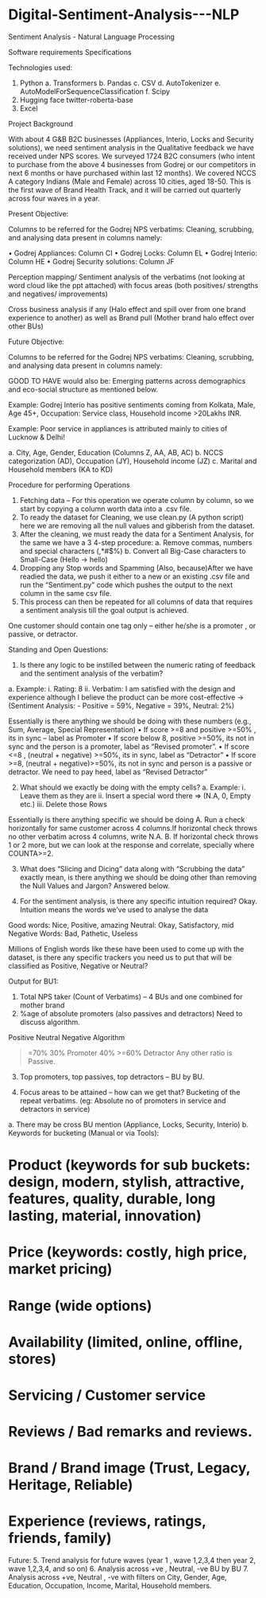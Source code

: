 # Digital-Sentiment-Analysis---NLP

Sentiment Analysis - Natural Language Processing

Software requirements Specifications

Technologies used:

1.	Python
a.	Transformers
b.	Pandas
c.	CSV
d.	AutoTokenizer
e.	AutoModelForSequenceClassification
f.	Scipy
2.	Hugging face twitter-roberta-base
3.	Excel


Project Background

With about 4 G&B B2C businesses (Appliances, Interio, Locks and Security solutions), we need sentiment analysis in the Qualitative feedback we have received under NPS scores.
We surveyed 1724 B2C consumers (who intent to purchase from the above 4 businesses from Godrej or our competitors in next 6 months or have purchased within last 12 months).
We covered NCCS A category Indians (Male and Female) across 10 cities, aged 18-50.
This is the first wave of Brand Health Track, and it will be carried out quarterly across four waves in a year.


Present Objective: 

Columns to be referred for the Godrej NPS verbatims: Cleaning, scrubbing, and analysing data present in columns namely:

•	Godrej Appliances: Column CI 
•	Godrej Locks: Column EL
•	Godrej Interio: Column HE
•	Godrej Security solutions: Column JF

Perception mapping/ Sentiment analysis of the verbatims (not looking at word cloud like the ppt attached) with focus areas (both positives/ strengths and negatives/ improvements) 

Cross business analysis if any (Halo effect and spill over from one brand experience to another) as well as Brand pull (Mother brand halo effect over other BUs)


Future Objective: 

Columns to be referred for the Godrej NPS verbatims: Cleaning, scrubbing, and analysing data present in columns namely:

GOOD TO HAVE would also be: Emerging patterns across demographics and eco-social structure as mentioned below.

Example: Godrej Interio has positive sentiments coming from Kolkata, Male, Age 45+, Occupation: Service class, Household income >20Lakhs INR.

Example: Poor service in appliances is attributed mainly to cities of Lucknow & Delhi!  

a.	City, Age, Gender, Education (Columns Z, AA, AB, AC)
b.	NCCS categorization (AD), Occupation (JY), Household income (JZ)
c.	Marital and Household members (KA to KD)

Procedure for performing Operations

1.	Fetching data – For this operation we operate column by column, so we start by copying a column worth data into a .csv file.
2.	To ready the dataset for Cleaning, we use clean.py (A python script) here we are removing all the null values and gibberish from the dataset.
3.	After the cleaning, we must ready the data for a Sentiment Analysis, for the same we have a 3 4-step procedure:
a.	Remove commas, numbers and special characters (,*#$%)
b.	Convert all Big-Case characters to Small-Case (Hello -> hello)
4.	Dropping any Stop words and Spamming (Also, because)After we have readied the data, we push it either to a new or an existing .csv file and run the “Sentiment.py” code which pushes the output to the next column in the same csv file.
5.	This process can then be repeated for all columns of data that requires a sentiment analysis till the goal output is achieved.

One customer should contain one tag only – either he/she is a promoter , or passive, or detractor.


Standing and Open Questions:

1.	Is there any logic to be instilled between the numeric rating of feedback and the sentiment analysis of the verbatim?

a.	Example: 
i.	Rating: 8
ii.	Verbatim: I am satisfied with the design and experience although I believe the product can be more cost-effective -> (Sentiment Analysis:  - Positive = 59%, Negative = 39%, Neutral: 2%)

Essentially is there anything we should be doing with these numbers (e.g., Sum, Average, Special Representation)
•	If score >=8 and positive >=50% , its in sync – label as Promoter
•	If score below 8, positive >=50%, its not in sync and the person is a promoter, label as “Revised promoter”.
•	If score <=8 , (neutral + negative) >=50%, its in sync, label as “Detractor”
•	If score >=8, (neutral + negative)>=50%, its not in sync and person is a passive or detractor. We need to pay heed, label as “Revised Detractor”

2.	What should we exactly be doing with the empty cells?
a.	Example: 
i.	Leave them as they are
ii.	Insert a special word there => (N.A, 0, Empty etc.)
iii.	Delete those Rows

Essentially is there anything specific we should be doing
A.	Run a check horizontally for same customer across 4 columns.If horizontal check throws no other verbatim across 4 columns, write N.A.
B.	If horizontal check throws 1 or 2 more, but we can look at the response and correlate, specially where COUNTA>=2.

3.	What does “Slicing and Dicing” data along with “Scrubbing the data” exactly mean, is there anything we should be doing other than removing the Null Values and Jargon?
Answered below.

4.	For the sentiment analysis, is there any specific intuition required?
Okay.
Intuition means the words we’ve used to analyse the data 

Good words: Nice, Positive, amazing
Neutral: Okay, Satisfactory, mid
Negative Words: Bad, Pathetic, Useless

Millions of English words like these have been used to come up with the dataset, is there any specific trackers you need us to put that will be classified as Positive, Negative or Neutral?



Output for BU1:
1.	Total NPS taker (Count of Verbatims) – 4 BUs and one combined for mother brand
2.	%age of absolute promoters (also passives and detractors)
Need to discuss algorithm. 

Positive	Neutral	Negative	Algorithm
>=70%	30%	Promoter
40%	>=60%	Detractor
Any other ratio is Passive.

3.	Top promoters, top passives, top detractors – BU by BU.

4.	Focus areas to be attained – how can we get that? Bucketing of the repeat verbatims. (eg: Absolute no of promoters in service and detractors in service) 

a. There may be cross BU mention (Appliance, Locks, Security, Interio)
b. Keywords for bucketing (Manual or via Tools):

# Product (keywords for sub buckets: design, modern, stylish, attractive, features, quality, durable, long lasting, material, innovation)
# Price (keywords: costly, high price, market pricing)
# Range (wide options)
# Availability (limited, online, offline, stores)
# Servicing / Customer service
# Reviews / Bad remarks and reviews.
# Brand / Brand image (Trust, Legacy, Heritage, Reliable)
# Experience (reviews, ratings, friends, family)




Future:
5.	Trend analysis for future waves (year 1 , wave 1,2,3,4 then year 2, wave 1,2,3,4, and so on)
6.	Analysis across +ve , Neutral, -ve BU by BU
7.	Analysis across +ve, Neutral , -ve with filters on City, Gender, Age, Education, Occupation, Income, Marital, Household members.






